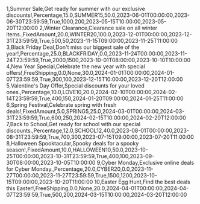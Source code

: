 1,Summer Sale,Get ready for summer with our exclusive discounts!,Percentage,15.0,SUMMER15,50.0,2023-06-01T00:00:00,2023-06-30T23:59:59,True,1000,200,2023-05-15T10:00:00,2023-05-20T12:00:00
2,Winter Clearance,Clearance sale on all winter items.,FixedAmount,20.0,WINTER20,100.0,2023-12-01T00:00:00,2023-12-31T23:59:59,True,500,50,2023-11-15T09:00:00,2023-11-25T11:00:00
3,Black Friday Deal,Don't miss our biggest sale of the year!,Percentage,25.0,BLACKFRIDAY,0.0,2023-11-24T00:00:00,2023-11-24T23:59:59,True,2000,1500,2023-10-01T08:00:00,2023-10-10T10:00:00
4,New Year Special,Celebrate the new year with special offers!,FreeShipping,0.0,None,30.0,2024-01-01T00:00:00,2024-01-07T23:59:59,True,300,100,2023-12-15T10:00:00,2023-12-20T12:00:00
5,Valentine's Day Offer,Special discounts for your loved ones.,Percentage,10.0,LOVE10,20.0,2024-02-10T00:00:00,2024-02-14T23:59:59,True,400,150,2024-01-20T09:00:00,2024-01-25T11:00:00
6,Spring Festival,Celebrate spring with fresh deals!,FixedAmount,5.0,SPRING5,25.0,2024-03-01T00:00:00,2024-03-31T23:59:59,True,600,250,2024-02-15T10:00:00,2024-02-20T12:00:00
7,Back to School,Get ready for school with our special discounts.,Percentage,12.0,SCHOOL12,40.0,2023-08-01T00:00:00,2023-08-31T23:59:59,True,700,300,2023-07-15T09:00:00,2023-07-20T11:00:00
8,Halloween Spooktacular,Spooky deals for a spooky season!,FixedAmount,10.0,HALLOWEEN10,50.0,2023-10-25T00:00:00,2023-10-31T23:59:59,True,400,100,2023-09-30T08:00:00,2023-10-05T10:00:00
9,Cyber Monday,Exclusive online deals for Cyber Monday.,Percentage,20.0,CYBER20,0.0,2023-11-27T00:00:00,2023-11-27T23:59:59,True,1500,1200,2023-10-15T09:00:00,2023-10-20T11:00:00
10,Easter Egg Hunt,Find the best deals this Easter!,FreeShipping,0.0,None,20.0,2024-04-01T00:00:00,2024-04-07T23:59:59,True,500,200,2024-03-15T10:00:00,2024-03-20T12:00:00